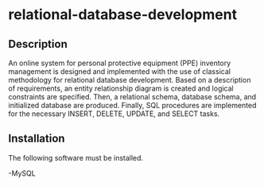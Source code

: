 # relational-database-development

## Description

An online system for personal protective equipment (PPE) inventory management is designed and implemented with the use of classical methodology for relational database development. Based on a description of requirements, an entity relationship diagram is created and logical constraints are specified. Then, a relational schema, database schema, and initialized database are produced. Finally, SQL procedures are implemented for the necessary INSERT, DELETE, UPDATE, and SELECT tasks. 

## Installation

The following software must be installed.

-MySQL
